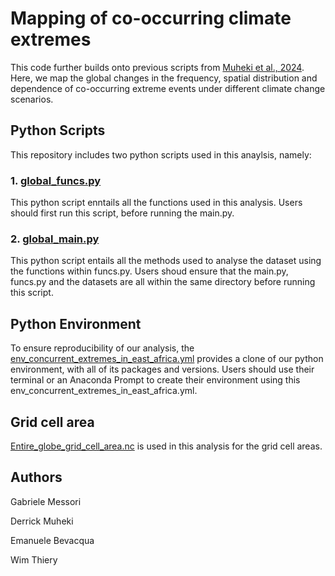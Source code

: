 # Mapping of co-occurring climate extremes
This code further builds onto previous scripts from [Muheki et al., 2024](https://zenodo.org/records/10970524). Here, we map the global changes in the frequency, spatial distribution and dependence of co-occurring extreme events under different climate change scenarios. 

## Python Scripts
This repository includes two python scripts used in this anaylsis, namely:
### 1. [global_funcs.py](https://github.com/VUB-HYDR/Mapping_cooccurring_climate_extremes/blob/9307e114a7fd3c7d40915c570f0e6a3698ea877c/global_funcs.py)
This python script enntails all the functions used in this analysis. Users should first run this script, before running the main.py.

### 2. [global_main.py](https://github.com/VUB-HYDR/Mapping_cooccurring_climate_extremes/blob/5f5f7c851c614f35b492e51d907973d595fb165d/global_main.py)
This python script entails all the methods used to analyse the dataset using the functions within funcs.py. Users shoud ensure that the main.py, funcs.py and the datasets are all within the same directory before running this script.

## Python Environment
To ensure reproducibility of our analysis, the [env_concurrent_extremes_in_east_africa.yml](https://github.com/VUB-HYDR/concurrent_climate_extremes_in_east_africa/blob/bf4d63de1dd4d25ec89bee0f250c1262d7774ee7/env_concurrent_extremes_in_east_africa.yml) provides a clone of our python environment, with all of its packages and versions. Users should use their terminal or an Anaconda Prompt to create their environment using this env_concurrent_extremes_in_east_africa.yml.

## Grid cell area
[Entire_globe_grid_cell_area.nc](https://github.com/VUB-HYDR/concurrent_climate_extremes_in_east_africa/blob/9225c1989e3bad7f7d121c4a5504c2299226c885/entire_globe_grid_cell_areas.nc) is used in this analysis for the grid cell areas. 

## Authors
Gabriele Messori

Derrick Muheki

Emanuele Bevacqua

Wim Thiery
